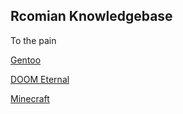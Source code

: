 ## Rcomian Knowledgebase

To the pain

[Gentoo](gentoo/index.md)

[DOOM Eternal](gentoo/doom.md)

[Minecraft](gentoo/minecraft.md)

